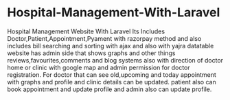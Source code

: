 # Hospital-Management-With-Laravel
Hospital Management Website With Laravel
Its Includes Doctor,Patient,Appointment,Pyament with razorpay method and
also includes bill searching and sorting with ajax and also with yajra datatable 
website has admin side that shows graphs and other things reviews,favourites,comments and blog systems
also with direction of doctor home or clinic with google map and admin permission for doctor registration.
For doctor that can see old,upcoming and today appointment with graphs and profile and clinic details can be updated.
patient also can book appointment and update profile and admin also can update profile.
